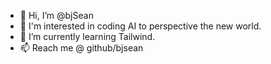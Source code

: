 - 👋 Hi, I’m @bjSean
- 👀 I'm interested in coding AI to perspective the new world.
- 🌱 I’m currently learning Tailwind.
- 📫 Reach me @ github/bjsean

<!---
bjsean/bjsean is a ✨ special ✨ repository because its `README.md` (this file) appears on your GitHub profile.
You can click the Preview link to take a look at your changes.
--->
